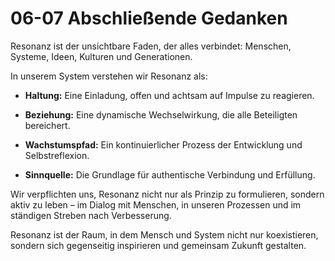 # 06-07 Abschließende Gedanken

Resonanz ist der unsichtbare Faden, der alles verbindet: Menschen, Systeme, Ideen, Kulturen und Generationen.  

In unserem System verstehen wir Resonanz als:

- **Haltung:** Eine Einladung, offen und achtsam auf Impulse zu reagieren.

- **Beziehung:** Eine dynamische Wechselwirkung, die alle Beteiligten bereichert.

- **Wachstumspfad:** Ein kontinuierlicher Prozess der Entwicklung und Selbstreflexion.

- **Sinnquelle:** Die Grundlage für authentische Verbindung und Erfüllung.

Wir verpflichten uns, Resonanz nicht nur als Prinzip zu formulieren, sondern aktiv zu leben – im Dialog mit Menschen, in unseren Prozessen und im ständigen Streben nach Verbesserung.

Resonanz ist der Raum, in dem Mensch und System nicht nur koexistieren, sondern sich gegenseitig inspirieren und gemeinsam Zukunft gestalten.